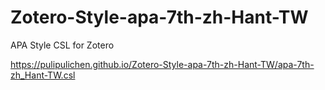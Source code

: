 # Zotero-Style-apa-7th-zh-Hant-TW
APA Style CSL for Zotero

https://pulipulichen.github.io/Zotero-Style-apa-7th-zh-Hant-TW/apa-7th-zh_Hant-TW.csl